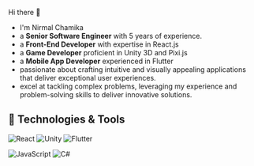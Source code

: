 Hi there 👋
- I'm Nirmal Chamika
- a <b>Senior Software Engineer</b> with 5 years of experience.
- a <b>Front-End Developer</b> with expertise in React.js
- a <b>Game Developer</b> proficient in Unity 3D and Pixi.js
- a <b>Mobile App Developer</b> experienced in Flutter
- passionate about crafting intuitive and visually appealing applications that deliver exceptional user experiences.
- excel at tackling complex problems, leveraging my experience and problem-solving skills to deliver innovative solutions.

## 🔧 Technologies & Tools
![React](https://img.shields.io/badge/react-%2320232a.svg?style=for-the-badge&logo=react&logoColor=%2361DAFB)
![Unity](https://img.shields.io/badge/unity-%23000000.svg?style=for-the-badge&logo=unity&logoColor=white)
![Flutter](https://img.shields.io/badge/Flutter-%2302569B.svg?style=for-the-badge&logo=Flutter&logoColor=white)

![JavaScript](https://img.shields.io/badge/javascript-%23323330.svg?style=for-the-badge&logo=javascript&logoColor=%23F7DF1E)
![C#](https://img.shields.io/badge/c%23-%23239120.svg?style=for-the-badge&logo=c-sharp&logoColor=white)



<!---
NimaChamika/NimaChamika is a ✨ special ✨ repository because its `README.md` (this file) appears on your GitHub profile.
You can click the Preview link to take a look at your changes.
--->

